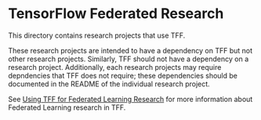 # TensorFlow Federated Research

This directory contains research projects that use TFF.

These research projects are intended to have a dependency on TFF but not other
research projects. Similarly, TFF should not have a dependency on a research
project. Additionally, each research projects may require depndencies that TFF
does not require; these dependencies should be documented in the README of the
individual research project.

See
[Using TFF for Federated Learning Research](https://github.com/tensorflow/federated/blob/master/docs/tff_for_research.md)
for more information about Federated Learning research in TFF.
